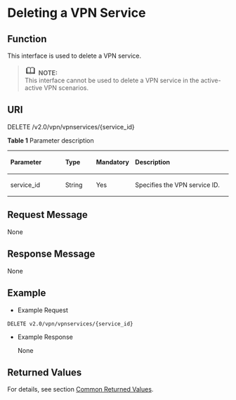 # Deleting a VPN Service<a name="en_topic_0093011502"></a>

## **Function**<a name="section28812104"></a>

This interface is used to delete a VPN service.

>![](public_sys-resources/icon-note.gif) **NOTE:**   
>This interface cannot be used to delete a VPN service in the active-active VPN scenarios.  

## URI<a name="section57982344"></a>

DELETE /v2.0/vpn/vpnservices/\{service\_id\}

**Table  1**  Parameter description

<a name="table184162115335"></a>
<table><thead align="left"><tr id="row984914219336"><th class="cellrowborder" valign="top" width="25.507449255074494%" id="mcps1.2.5.1.1"><p id="p8849921163313"><a name="p8849921163313"></a><a name="p8849921163313"></a><strong id="b842352706172115"><a name="b842352706172115"></a><a name="b842352706172115"></a>Parameter</strong></p>
</th>
<th class="cellrowborder" valign="top" width="14.288571142885711%" id="mcps1.2.5.1.2"><p id="p384918214339"><a name="p384918214339"></a><a name="p384918214339"></a>Type</p>
</th>
<th class="cellrowborder" valign="top" width="14.288571142885711%" id="mcps1.2.5.1.3"><p id="p208493212330"><a name="p208493212330"></a><a name="p208493212330"></a>Mandatory</p>
</th>
<th class="cellrowborder" valign="top" width="45.91540845915409%" id="mcps1.2.5.1.4"><p id="p1185732118339"><a name="p1185732118339"></a><a name="p1185732118339"></a>Description</p>
</th>
</tr>
</thead>
<tbody><tr id="row10857162110332"><td class="cellrowborder" valign="top" width="25.507449255074494%" headers="mcps1.2.5.1.1 "><p id="p17857142117336"><a name="p17857142117336"></a><a name="p17857142117336"></a>service_id</p>
</td>
<td class="cellrowborder" valign="top" width="14.288571142885711%" headers="mcps1.2.5.1.2 "><p id="p18857152173311"><a name="p18857152173311"></a><a name="p18857152173311"></a>String</p>
</td>
<td class="cellrowborder" valign="top" width="14.288571142885711%" headers="mcps1.2.5.1.3 "><p id="p385772133310"><a name="p385772133310"></a><a name="p385772133310"></a>Yes</p>
</td>
<td class="cellrowborder" valign="top" width="45.91540845915409%" headers="mcps1.2.5.1.4 "><p id="p28642214334"><a name="p28642214334"></a><a name="p28642214334"></a>Specifies the VPN service ID.</p>
</td>
</tr>
</tbody>
</table>

## Request Message<a name="section66058249"></a>

None

## Response Message<a name="section57653332"></a>

None

## Example<a name="section49117947"></a>

-   Example Request

```
DELETE v2.0/vpn/vpnservices/{service_id}
```

-   Example Response

    None


## Returned Values<a name="section6578292"></a>

For details, see section  [Common Returned Values](common-returned-values.md).

